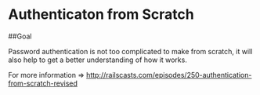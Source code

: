 # Authenticaton from Scratch

##Goal

Password authentication is not too complicated to make from scratch, it will also help to get a better understanding of how it works. 

For more information => http://railscasts.com/episodes/250-authentication-from-scratch-revised




